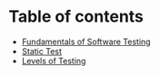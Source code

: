 # Table of contents

* [Fundamentals of Software Testing](README.md)
* [Static Test](static-test.md)
* [Levels of Testing](levels-of-testing.md)

